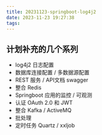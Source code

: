 ```yaml
---
title: 20231123-springboot-log4j2
date: 2023-11-23 19:27:38
tags:
---
```


##  计划补充的几个系列
* log4j2 日志配置
* 数据库连接配置 / 多数据源配置
* REST 服务 / API文档 swagger
* 整合 Redis
* Springboot 应用的监控 / 可观测
* 认证 OAuth 2.0 和 JWT
* 整合 Kafka / ActiveMQ
* 批处理
* 定时任务 Quartz / xxljob

